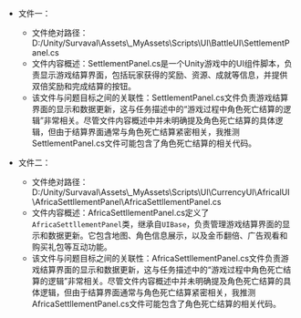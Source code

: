 * 文件一：
    * 文件绝对路径：D:/Unity/Survaval\\Assets\\_MyAssets\\Scripts\\UI\\BattleUI\\SettlementPanel.cs
    * 文件内容概述：SettlementPanel.cs是一个Unity游戏中的UI组件脚本，负责显示游戏结算界面，包括玩家获得的奖励、资源、成就等信息，并提供双倍奖励和完成结算的按钮。
    * 该文件与问题目标之间的关联性：SettlementPanel.cs文件负责游戏结算界面的显示和数据更新，这与任务描述中的“游戏过程中角色死亡结算的逻辑”非常相关。尽管文件内容概述中并未明确提及角色死亡结算的具体逻辑，但由于结算界面通常与角色死亡结算紧密相关，我推测SettlementPanel.cs文件可能包含了角色死亡结算的相关代码。

* 文件二：
    * 文件绝对路径：D:/Unity/Survaval\\Assets\\_MyAssets\\Scripts\\UI\\CurrencyUI\\AfricalUI\\AfricaSettllementPanel\\AfricaSettllementPanel.cs
    * 文件内容概述：AfricaSettllementPanel.cs定义了`AfricaSettllementPanel`类，继承自`UIBase`，负责管理游戏结算界面的显示和数据更新。它包含地图、角色信息展示，以及金币翻倍、广告观看和购买礼包等互动功能。
    * 该文件与问题目标之间的关联性：AfricaSettllementPanel.cs文件负责游戏结算界面的显示和数据更新，这与任务描述中的“游戏过程中角色死亡结算的逻辑”非常相关。尽管文件内容概述中并未明确提及角色死亡结算的具体逻辑，但由于结算界面通常与角色死亡结算紧密相关，我推测AfricaSettllementPanel.cs文件可能包含了角色死亡结算的相关代码。